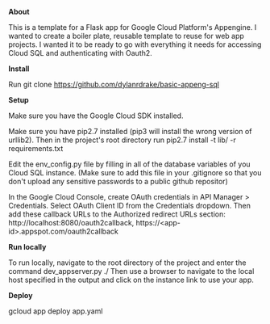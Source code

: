 **About**

This is a template for a Flask app for Google Cloud Platform's Appengine.  I wanted to create a boiler plate, reusable template to reuse for web app projects. I wanted it to be ready to go with everything it needs for accessing Cloud SQL and authenticating with Oauth2.



**Install**

Run git clone https://github.com/dylanrdrake/basic-appeng-sql



**Setup**

Make sure you have the Google Cloud SDK installed.

Make sure you have pip2.7 installed (pip3 will install the wrong version of urllib2). Then in the project's root directory run pip2.7 install -t lib/ -r requirements.txt

Edit the env_config.py file by filling in all of the database variables of you Cloud SQL instance. (Make sure to add this file in your .gitignore so that you don't upload any sensitive passwords to a public github repositor)

In the Google Cloud Console, create OAuth credentials in API Manager > Credentials.  Select OAuth Client ID from the Credentials dropdown.  Then add these callback URLs to the Authorized redirect URLs section: http://localhost:8080/oauth2callback, https://\<app-id\>.appspot.com/oauth2callback



**Run locally**

To run locally, navigate to the root directory of the project and enter the command dev_appserver.py ./
Then use a browser to navigate to the local host specified in the output and click on the instance link to use your app.


**Deploy**

gcloud app deploy app.yaml
